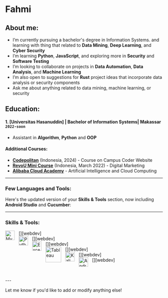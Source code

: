 #  Fahmi 
## About me:  
- I’m currently pursuing a bachelor's degree in Information Systems. and learning with thing that related to **Data Mining**, **Deep Learning**, and **Cyber Security**  
- I’m learning **Python**, **JavaScript**, and exploring more in **Security** and **Software Testing**  
- I’m looking to collaborate on projects in **Data Automation**, **Data Analysis**, and **Machine Learning**  
- I’m also open to suggestions for **Rust** project ideas that incorporate data analysis or security components  
- Ask me about anything related to data mining, machine learning, or security

## Education:  
#### 1. [Universitas Hasanuddin] | Bachelor of Information Systems| Makassar `2022-soon`
   - Assistant in **Algorithm**, **Python** and **OOP**  

#### Additional Courses:
- **[Codepolitan](https://www.codepolitan.com)** (Indonesia, 2024) - Course on Campus Coder Website  
- **[RevoU Mini Course](https://www.revou.co.id)** (Indonesia, March 2022) - Digital Marketing  
- **[Alibaba Cloud Academy](https://academy.alibabacloud.com)** - Artificial Intelligence and Cloud Computing  

---

### Few Languages and Tools:

Here's the updated version of your **Skills & Tools** section, now including **Android Studio** and **Cucumber**:

---

### Skills & Tools:

[<img align="left" alt="MySQL" width="30px" src="https://cdn.jsdelivr.net/gh/devicons/devicon/icons/mysql/mysql-original.svg" style="padding-right:10px;" />][webdev]  
[<img align="left" alt="Python" width="30px" src="https://upload.wikimedia.org/wikipedia/commons/thumb/c/c3/Python-logo-notext.svg/110px-Python-logo-notext.svg.png?20100317150552" style="padding-right:10px;" />][webdev]   
[<img align="left" alt="Excel" width="30px" src="https://is2-ssl.mzstatic.com/image/thumb/Purple126/v4/a8/fd/5a/a8fd5a84-c6f1-355f-3b9f-6e86598efaa3/XCEL.png/1200x630bb.png" style="padding-right:10px;" />][webdev]  
[<img align="left" alt="Tableau" width="50px" src="https://logos-world.net/wp-content/uploads/2021/10/Tableau-Symbol.png" style="padding-right:10px;" />][webdev]  
[<img align="left" alt="Kali Linux" width="30px" src="https://upload.wikimedia.org/wikipedia/commons/4/4b/Kali_Linux_2.0_wordmark.svg" style="padding-right:10px;" />][webdev]  
[<img align="left" alt="Android Studio" width="30px" src="https://upload.wikimedia.org/wikipedia/commons/thumb/5/51/Android_Studio_Logo_2024.svg/800px-Android_Studio_Logo_2024.svg.png" style="padding-right:10px;" />][webdev]  


<br />
<br />
---

Let me know if you'd like to add or modify anything else!
